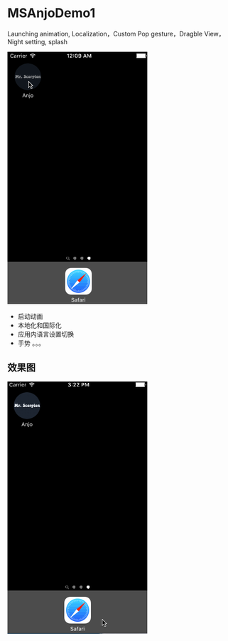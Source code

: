 # MSAnjoDemo1
Launching animation, Localization，Custom Pop gesture，Dragble View， Night setting, splash

![](MSAnjo2.gif)

* 启动动画
* 本地化和国际化
* 应用内语言设置切换
* 手势
。。。

## 效果图
![](MSAnjo.gif)

